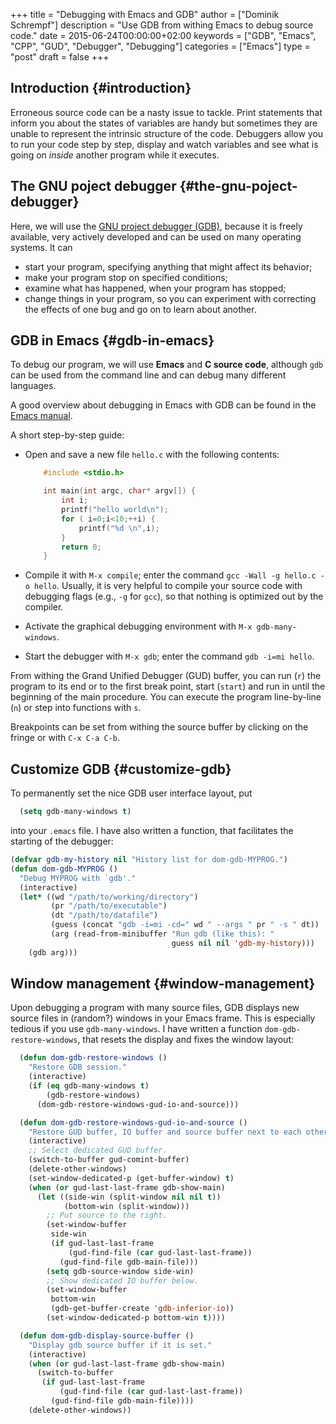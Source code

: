 +++
title = "Debugging with Emacs and GDB"
author = ["Dominik Schrempf"]
description = "Use GDB from withing Emacs to debug source code."
date = 2015-06-24T00:00:00+02:00
keywords = ["GDB", "Emacs", "CPP", "GUD", "Debugger", "Debugging"]
categories = ["Emacs"]
type = "post"
draft = false
+++

## Introduction {#introduction}

Erroneous source code can be a nasty issue to tackle.  Print
statements that inform you about the states of variables are handy but
sometimes they are unable to represent the intrinsic structure of the
code.  Debuggers allow you to run your code step by step, display and
watch variables and see what is going on _inside_ another program
while it executes.


## The GNU poject debugger {#the-gnu-poject-debugger}

Here, we will use the [GNU project debugger (GDB)](http://www.gnu.org/software/gdb/), because it is freely
available, very actively developed and can be used on many operating
systems.  It can

-   start your program, specifying anything that might affect its behavior;
-   make your program stop on specified conditions;
-   examine what has happened, when your program has stopped;
-   change things in your program, so you can experiment with correcting
    the effects of one bug and go on to learn about another.


## GDB in Emacs {#gdb-in-emacs}

To debug our program, we will use **Emacs** and **C source code**,
although `gdb` can be used from the command line and can debug many
different languages.

A good overview about debugging in Emacs with GDB can be found in the
[Emacs manual](http://www.gnu.org/software/emacs/manual/html%5Fnode/emacs/GDB-Graphical-Interface.html#GDB-Graphical-Interface).

A short step-by-step guide:

-   Open and save a new file `hello.c` with the following contents:

    ```c
        #include <stdio.h>

        int main(int argc, char* argv[]) {
            int i;
            printf("hello world\n");
            for ( i=0;i<10;++i) {
                printf("%d \n",i);
            }
            return 0;
        }
    ```

-   Compile it with `M-x compile`; enter the command `gcc -Wall -g
      hello.c -o hello`.  Usually, it is very helpful to compile your
    source code with debugging flags (e.g., `-g` for `gcc`), so that
    nothing is optimized out by the compiler.
-   Activate the graphical debugging environment with `M-x
      gdb-many-windows`.
-   Start the debugger with `M-x gdb`; enter the command `gdb -i=mi
      hello`.

From withing the Grand Unified Debugger (GUD) buffer, you can run
(`r`) the program to its end or to the first break point, start
(`start`) and run in until the beginning of the main procedure.  You
can execute the program line-by-line (`n`) or step into functions with
`s`.

Breakpoints can be set from withing the source buffer by clicking on
the fringe or with `C-x C-a C-b`.


## Customize GDB {#customize-gdb}

To permanently set the nice GDB user interface layout, put

```lisp
  (setq gdb-many-windows t)
```

into your `.emacs` file.  I have also written a function, that
facilitates the starting of the debugger:

```lisp
(defvar gdb-my-history nil "History list for dom-gdb-MYPROG.")
(defun dom-gdb-MYPROG ()
  "Debug MYPROG with `gdb'."
  (interactive)
  (let* ((wd "/path/to/working/directory")
         (pr "/path/to/executable")
         (dt "/path/to/datafile")
         (guess (concat "gdb -i=mi -cd=" wd " --args " pr " -s " dt))
         (arg (read-from-minibuffer "Run gdb (like this): "
                                    guess nil nil 'gdb-my-history)))
    (gdb arg)))
```


## Window management {#window-management}

Upon debugging a program with many source files, GDB displays new
source files in (random?) windows in your Emacs frame.  This is
especially tedious if you use `gdb-many-windows`.  I have written a
function `dom-gdb-restore-windows`, that resets the display and fixes
the window layout:

```lisp
  (defun dom-gdb-restore-windows ()
    "Restore GDB session."
    (interactive)
    (if (eq gdb-many-windows t)
        (gdb-restore-windows)
      (dom-gdb-restore-windows-gud-io-and-source)))

  (defun dom-gdb-restore-windows-gud-io-and-source ()
    "Restore GUD buffer, IO buffer and source buffer next to each other."
    (interactive)
    ;; Select dedicated GUD buffer.
    (switch-to-buffer gud-comint-buffer)
    (delete-other-windows)
    (set-window-dedicated-p (get-buffer-window) t)
    (when (or gud-last-last-frame gdb-show-main)
      (let ((side-win (split-window nil nil t))
            (bottom-win (split-window)))
        ;; Put source to the right.
        (set-window-buffer
         side-win
         (if gud-last-last-frame
             (gud-find-file (car gud-last-last-frame))
           (gud-find-file gdb-main-file)))
        (setq gdb-source-window side-win)
        ;; Show dedicated IO buffer below.
        (set-window-buffer
         bottom-win
         (gdb-get-buffer-create 'gdb-inferior-io))
        (set-window-dedicated-p bottom-win t))))

  (defun dom-gdb-display-source-buffer ()
    "Display gdb source buffer if it is set."
    (interactive)
    (when (or gud-last-last-frame gdb-show-main)
      (switch-to-buffer
       (if gud-last-last-frame
           (gud-find-file (car gud-last-last-frame))
         (gud-find-file gdb-main-file))))
    (delete-other-windows))
```
